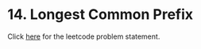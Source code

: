 # 14. Longest Common Prefix

Click [here](https://leetcode.com/problems/longest-common-prefix/) for the leetcode problem statement.

